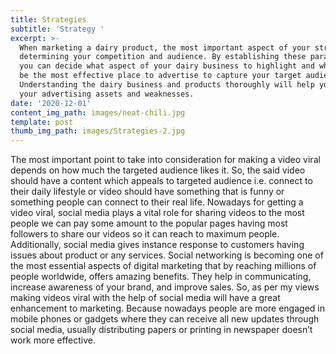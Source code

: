 ```yaml
---
title: Strategies
subtitle: 'Strategy '
excerpt: >-
  When marketing a dairy product, the most important aspect of your strategy is
  determining your competition and audience. By establishing these parameters,
  you can decide what aspect of your dairy business to highlight and where will
  be the most effective place to advertise to capture your target audience.
  Understanding the dairy business and products thoroughly will help you discern
  your advertising assets and weaknesses.
date: '2020-12-01'
content_img_path: images/neat-chili.jpg
template: post
thumb_img_path: images/Strategies-2.jpg
---
```

The most important point to take into consideration for making a video viral depends on how much the targeted audience likes it. So, the said video should have a content which appeals to targeted audience i.e. connect to their daily lifestyle or video should have something that is funny or something people can connect to their real life. Nowadays for getting a video viral, social media plays a vital role for sharing videos to the most people we can pay some amount to the popular pages having most followers to share our videos so it can reach to maximum people. Additionally, social media gives instance response to customers having issues about product or any services. Social networking is becoming one of the most essential aspects of digital marketing that by reaching millions of people worldwide, offers amazing benefits. They help in communicating, increase awareness of your brand, and improve sales.
So, as per my views making videos viral with the help of social media will have a great enhancement to marketing. Because nowadays people are more engaged in mobile phones or gadgets where they can receive all new updates through social media, usually distributing papers or printing in newspaper doesn’t work more effective.

